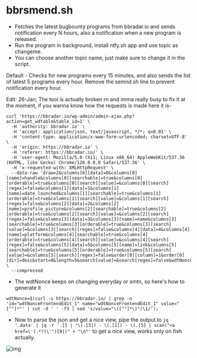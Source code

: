 # bbrsmend.sh
- Fetches the latest bugbounty programs from bbradar.io and sends notification every N hours, also a notification when a new program is released.
- Run the program in background, install ntfy.sh app and use topic as changeme.
- You can choose another topic name, just make sure to change it in the script.

Default - Checks for new programs every 15 minutes, and also sends the list of latest 5 programs every hour. Remove the semnd.sh line to prevent notification every hour.

Edit: 26-Jan; The tool is actually broken rn and imma really busy to fix it at the moment, if you wanna know how the requests is made here it is-

```
curl 'https://bbradar.io/wp-admin/admin-ajax.php?action=get_wdtable&table_id=1' \
  -H 'authority: bbradar.io' \
  -H 'accept: application/json, text/javascript, */*; q=0.01' \
  -H 'content-type: application/x-www-form-urlencoded; charset=UTF-8' \
  -H 'origin: https://bbradar.io' \
  -H 'referer: https://bbradar.io/' \
  -H 'user-agent: Mozilla/5.0 (X11; Linux x86_64) AppleWebKit/537.36 (KHTML, like Gecko) Chrome/120.0.0.0 Safari/537.36' \
  -H 'x-requested-with: XMLHttpRequest' \
  --data-raw 'draw=2&columns[0][data]=0&columns[0][name]=handle&columns[0][searchable]=true&columns[0][orderable]=true&columns[0][search][value]=&columns[0][search][regex]=false&columns[1][data]=1&columns[1][name]=date_launched&columns[1][searchable]=true&columns[1][orderable]=true&columns[1][search][value]=&columns[1][search][regex]=false&columns[2][data]=2&columns[2][name]=profile_picture&columns[2][searchable]=true&columns[2][orderable]=true&columns[2][search][value]=&columns[2][search][regex]=false&columns[3][data]=3&columns[3][name]=name&columns[3][searchable]=true&columns[3][orderable]=true&columns[3][search][value]=&columns[3][search][regex]=false&columns[4][data]=4&columns[4][name]=platform&columns[4][searchable]=true&columns[4][orderable]=true&columns[4][search][value]=&columns[4][search][regex]=false&columns[5][data]=5&columns[5][name]=link&columns[5][searchable]=true&columns[5][orderable]=true&columns[5][search][value]=&columns[5][search][regex]=false&order[0][column]=1&order[0][dir]=desc&start=0&length=5&search[value]=&search[regex]=false&wdtNonce=f53dd34de7' \
  --compressed
```
- The wdtNonce keeps on changing everyday or smtn, so here's how to generate it

```
wdtNonce=$(curl -s https://bbradar.io/ | grep -o 'id="wdtNonceFrontendEdit_1" name="wdtNonceFrontendEdit_1" value="[^"]*"' | cut -d ' ' -f3 | sed 's/value="\([^"]*\)"/\1/');
```
- Now to parse the json and get a nice view, pipe the output to ``` jq  '.data' | jq -r '.[] | "\(.[3]) - \(.[1]) - \(.[5] | scan("<a href=\'(.*?)\'")[0])" + "\n"' ``` to get a nice view, works only on fish actually.


![img](https://i.ibb.co/wh6sLMC/IMG-20240125-183718.jpg)
